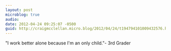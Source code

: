 ```yaml
---
layout: post
microblog: true
audio: 
date: 2012-04-24 09:25:07 -0500
guid: http://craigmcclellan.micro.blog/2012/04/24/t194794101009432576.html
---
```

"I work better alone because I'm an only child."- 3rd Grader

